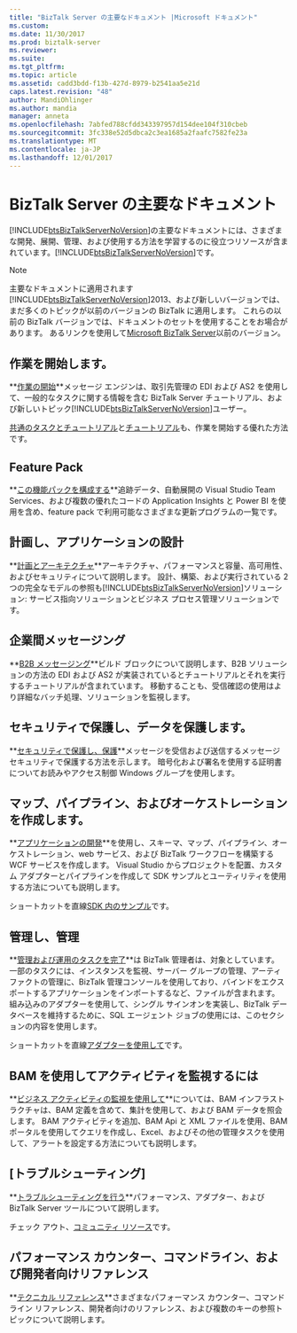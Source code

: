 ```yaml
---
title: "BizTalk Server の主要なドキュメント |Microsoft ドキュメント"
ms.custom: 
ms.date: 11/30/2017
ms.prod: biztalk-server
ms.reviewer: 
ms.suite: 
ms.tgt_pltfrm: 
ms.topic: article
ms.assetid: cadd3bdd-f13b-427d-8979-b2541aa5e21d
caps.latest.revision: "48"
author: MandiOhlinger
ms.author: mandia
manager: anneta
ms.openlocfilehash: 7abfed788cfdd343397957d154dee104f310cbeb
ms.sourcegitcommit: 3fc338e52d5dbca2c3ea1685a2faafc7582fe23a
ms.translationtype: MT
ms.contentlocale: ja-JP
ms.lasthandoff: 12/01/2017
---
```

# <a name="biztalk-server-core-documentation"></a>BizTalk Server の主要なドキュメント
[!INCLUDE[btsBizTalkServerNoVersion](../includes/btsbiztalkservernoversion-md.md)]の主要なドキュメントには、さまざまな開発、展開、管理、および使用する方法を学習するのに役立つリソースが含まれています。[!INCLUDE[btsBizTalkServerNoVersion](../includes/btsbiztalkservernoversion-md.md)]です。  

> [!NOTE] 
> 主要なドキュメントに適用されます[!INCLUDE[btsBizTalkServerNoVersion](../includes/btsbiztalkservernoversion-md.md)]2013、および新しいバージョンでは、まだ多くのトピックが以前のバージョンの BizTalk に適用します。 これらの以前の BizTalk バージョンでは、ドキュメントのセットを使用することをお場合があります。 あるリンクを使用して[Microsoft BizTalk Server](https://msdn.microsoft.com/library/dd547397\(BTS.10\).aspx)以前のバージョン。  

## <a name="get-started"></a>作業を開始します。
**[作業の開始](../core/getting-started-with-biztalk-server.md)**メッセージ エンジンは、取引先管理の EDI および AS2 を使用して、一般的なタスクに関する情報を含む BizTalk Server チュートリアル、および新しいトピック[!INCLUDE[btsBizTalkServerNoVersion](../includes/btsbiztalkservernoversion-md.md)]ユーザー。
  
[共通のタスクとチュートリアル](http://msdn.microsoft.com/library/cd02757d-48c6-4ba4-b72d-02acd0b1eff1)と[チュートリアル](http://msdn.microsoft.com/library/1e404aca-6e25-4189-a0cc-5e9b95194b81)も、作業を開始する優れた方法です。

## <a name="feature-pack"></a>Feature Pack 
**[この機能パックを構成する](../core/configure-the-feature-pack.md)**追跡データ、自動展開の Visual Studio Team Services、および複数の優れたコードの Application Insights と Power BI を使用を含め、feature pack で利用可能なさまざまな更新プログラムの一覧です。 
  
## <a name="plan-and-architect-your-applications"></a>計画し、アプリケーションの設計
**[計画とアーキテクチャ](../core/plan-and-architect-your-biztalk-server-solution.md)**アーキテクチャ、パフォーマンスと容量、高可用性、およびセキュリティについて説明します。 設計、構築、および実行されている 2 つの完全なモデルの参照も[!INCLUDE[btsBizTalkServerNoVersion](../includes/btsbiztalkservernoversion-md.md)]ソリューション: サービス指向ソリューションとビジネス プロセス管理ソリューションです。

## <a name="business-to-business-messaging"></a>企業間メッセージング
**[B2B メッセージング](../core/trading-partner-management-using-biztalk-server.md)**ビルド ブロックについて説明します、B2B ソリューションの方法の EDI および AS2 が実装されているとチュートリアルとそれを実行するチュートリアルが含まれています。 移動することも、受信確認の使用はより詳細なバッチ処理、ソリューションを監視します。 

## <a name="secure-and-protect-your-data"></a>セキュリティで保護し、データを保護します。
**[セキュリティで保護し、保護](../core/secure-and-protect-your-biztalk-messages.md)**メッセージを受信および送信するメッセージ セキュリティで保護する方法を示します。 暗号化および署名を使用する証明書についてお読みやアクセス制御 Windows グループを使用します。

## <a name="create-maps-pipelines-and-orchestrations"></a>マップ、パイプライン、およびオーケストレーションを作成します。
**[アプリケーションの開発](../core/develop-your-biztalk-applications.md)**を使用し、スキーマ、マップ、パイプライン、オーケストレーション、web サービス、および BizTalk ワークフローを構築する WCF サービスを作成します。 Visual Studio からプロジェクトを配置、カスタム アダプターとパイプラインを作成して SDK サンプルとユーティリティを使用する方法についても説明します。
  
ショートカットを直線[SDK 内のサンプル](../core/samples-in-the-sdk.md)です。
  
## <a name="administer-and-manage"></a>管理し、管理
**[管理および運用のタスクを完了](../core/operational-and-administrative-tasks-in-your-biztalk-environment.md)**は BizTalk 管理者は、対象としています。 一部のタスクには、インスタンスを監視、サーバー グループの管理、アーティファクトの管理に、BizTalk 管理コンソールを使用しており、バインドをエクスポートするアプリケーションをインポートするなど、ファイルが含まれます。 組み込みのアダプターを使用して、シングル サインオンを実装し、BizTalk データベースを維持するために、SQL エージェント ジョブの使用には、このセクションの内容を使用します。

ショートカットを直線[アダプターを使用して](../core/using-adapters.md)です。

## <a name="use-bam-to-monitor-activities"></a>BAM を使用してアクティビティを監視するには
**[ビジネス アクティビティの監視を使用して](../core/using-business-activity-monitoring.md)**については、BAM インフラストラクチャは、BAM 定義を含めて、集計を使用して、および BAM データを照会します。 BAM アクティビティを追加、BAM Api と XML ファイルを使用、BAM ポータルを使用してクエリを作成し、Excel、およびその他の管理タスクを使用して、アラートを設定する方法についても説明します。

## <a name="troubleshoot"></a>[トラブルシューティング]
**[トラブルシューティングを行う](../core/troubleshooting.md)**パフォーマンス、アダプター、および BizTalk Server ツールについて説明します。

チェック アウト、[コミュニティ リソース](../core/community-resources5.md)です。

## <a name="performance-counters-command-line-and-developer-reference"></a>パフォーマンス カウンター、コマンドライン、および開発者向けリファレンス
 
**[テクニカル リファレンス](../core/technical-reference5.md)**さまざまなパフォーマンス カウンター、コマンド ライン リファレンス、開発者向けのリファレンス、および複数のキーの参照トピックについて説明します。
